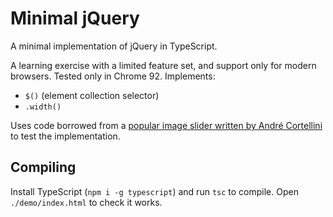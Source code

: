 # Minimal jQuery

A minimal implementation of jQuery in TypeScript.

A learning exercise with a limited feature set, and support only for modern browsers. Tested only in Chrome 92. Implements:

- `$()` (element collection selector)
- `.width()`

Uses code borrowed from a [popular image slider written by André Cortellini](https://codepen.io/AndreCortellini/pen/kxwmj) to test the implementation.

## Compiling

Install TypeScript (`npm i -g typescript`) and run `tsc` to compile. Open `./demo/index.html` to check it works.
